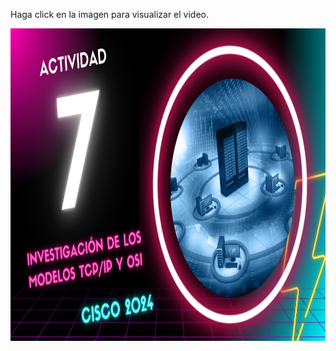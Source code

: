 Haga click en la imagen para visualizar el video.

<a href="https://drive.google.com/file/d/1OPFkBvFDLlpmzJn_wuUQBmklIi83W-XA/view?usp=sharing">
    <img src="https://github.com/Marlith08/CDR_GRUPO_4/blob/main/Actividades/Actividad_7/IMAGENES/MINIATURA_ACTIVIDAD_7.png" alt="Thumbnail" width="830" height="500">
</a>
